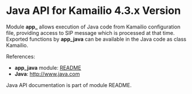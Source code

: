# Java API for Kamailio 4.3.x Version

Module **app\_** allows execution of Java code from Kamailio
configuration file, providing access to SIP message which is processed
at that time. Exported functions by **app_java** can be available in the
Java code as class Kamailio.

References:

-   **app_java** module:
    [README](http://kamailio.org/docs/modules/4.3.x/modules/app_java.html)
-   **Java**: <http://www.java.com>

Java API documentation is part of module README.
